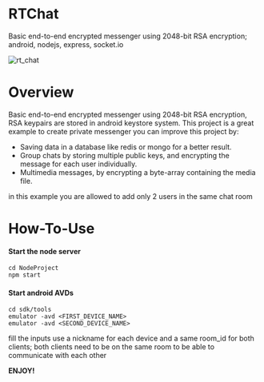 # RTChat
Basic end-to-end encrypted messenger using 2048-bit RSA encryption; android, nodejs, express, socket.io

![rt_chat](https://user-images.githubusercontent.com/48043565/55880545-2980e780-5bb6-11e9-8fd9-90286b43efb3.jpg)

# Overview
Basic end-to-end encrypted messenger using 2048-bit RSA encryption, RSA keypairs are stored in android keystore system.
This project is a great example to create private messenger you can improve this project by:
- Saving data in a database like redis or mongo for a better result.
- Group chats by storing multiple public keys, and encrypting the message for each user individually.
- Multimedia messages, by encrypting a byte-array containing the media file.

in this example you are allowed to add only 2 users in the same chat room

# How-To-Use

#### Start the node server
```shell
cd NodeProject
npm start
```

#### Start android AVDs
```shell
cd sdk/tools
emulator -avd <FIRST_DEVICE_NAME>
emulator -avd <SECOND_DEVICE_NAME>
```

fill the inputs use a nickname for each device and a same room_id for both clients; both clients need to be on the same room to be able 
to communicate with each other

**ENJOY!**
